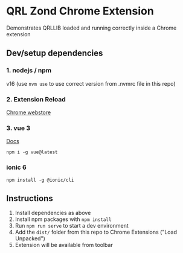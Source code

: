 # QRL Zond Chrome Extension

Demonstrates QRLLIB loaded and running correctly inside a Chrome extension

## Dev/setup dependencies

### 1. nodejs / npm

v16 (use `nvm use` to use correct version from .nvmrc file in this repo)

### 2. Extension Reload

[Chrome webstore](https://chrome.google.com/webstore/detail/extensions-reloader/fimgfedafeadlieiabdeeaodndnlbhid)

### 3. vue 3

[Docs](<https://vuejs.org/>)

``npm i -g vue@latest``

### ionic 6

``npm install -g @ionic/cli``

## Instructions

1. Install dependencies as above
2. Install npm packages with ``npm install``
3. Run ``npm run serve`` to start a dev environment
4. Add the ``dist/`` folder from this repo to Chrome Extensions ("Load Unpacked")
5. Extension will be available from toolbar
